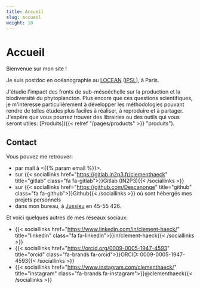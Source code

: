 ```yaml
---
title: Accueil
slug: accueil
weight: 10
---
```


# Accueil

Bienvenue sur mon site !

Je suis postdoc en océanographie au [LOCEAN](https://www.locean.ipsl.fr/en "Laboratoire d'Océanographie et du Climat: Expérimentations et Approches Numériques") (<a href="https://www.ipsl.fr" title="Institut Pierre-Simon Laplace">IPSL</a>), à Paris.

J'étudie l'impact des fronts de sub-mésoéchelle sur la production et la biodiversité du phytoplancton.
Plus encore que ces questions scientifiques, je m'intéresse particulièrement à développer les méthodologies pouvant rendre de telles études plus faciles à réaliser, à reproduire et à partager. J'espère que vous pourrez trouver des librairies ou des outils qui vous seront utiles: [Produits]({{< relref "/pages/products" >}} "produits").

## Contact

Vous pouvez me retrouver:
- par mail à <{{% param email %}}>.
- sur {{< sociallinks
    href="https://gitlab.in2p3.fr/clementhaeck"
    title="gitlab"
    class="fa fa-gitlab">}}Gitlab (IN2P3){{< /sociallinks >}}
- sur {{< sociallinks
    href="https://github.com/Descanonge"
    title="github"
    class="fa fa-github">}}Github{{< /sociallinks >}} où sont hébergés mes projets personnels
- dans mon bureau, à [Jussieu](https://www.sorbonne-universite.fr/campus-et-sites#CampusPierreetMarieCurie "campus location") en 45-55 426.

Et voici quelques autres de mes réseaux sociaux:
- {{< sociallinks
  href="https://www.linkedin.com/in/clement-haeck/"
  title="linkedin"
  class="fa fa-linkedin">}}in/clement-haeck{{< /sociallinks >}}
- {{< sociallinks
  href="https://orcid.org/0009-0005-1947-4593"
  title="orcid"
  class="fa-brands fa-orcid">}}ORCID: 0009-0005-1947-4593{{< /sociallinks >}}
- {{< sociallinks
  href="https://www.instagram.com/clementhaeck/"
  title="instagram"
  class="fa-brands fa-instagram">}}@clementhaeck{{< /sociallinks >}}
